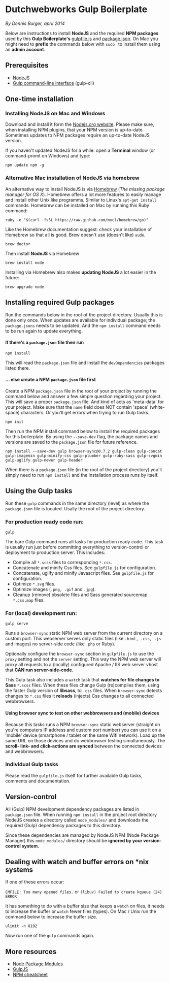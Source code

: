 # Dutchwebworks Gulp Boilerplate

*By Dennis Burger, april 2014*

Below are instructions to install **NodeJS** and the required **NPM packages** used by this **Gulp Boilerplate's** [gulpfile.js](https://gist.github.com/dutchwebworks/10528804#file-gulpfile-js) and [package.json](https://gist.github.com/dutchwebworks/10528804#file-package-json). On Mac you might need to **prefix** the commands below with `sudo ` to install them using an **admin account**.

## Prerequisites

* [NodeJS](http://nodejs.org)
* [Gulp command-line interface](http://gulpjs.com/getting-started) (gulp-cli) 

## One-time installation

### Installing NodeJS on Mac and Windows

Download and install it form the [Nodejs.org website](http://nodejs.org). Please make sure, when installing NPM plugins, that your NPM version is up-to-date. Sometimes updates to NPM packages require an up-to-date NodeJS version.

If you haven't updated NodeJS for a while: open a **Terminal** window (or command-promt on Windows) and type:

	npm update npm -g

### Alternative Mac installation of NodeJS via homebrew

An alternative way to install NodeJS is via [Homebrew](http://brew.sh) (*The missing package manager for OS X*). Homebrew offers a lot more features to easily manage and install other Unix like programms. Similar to Linux's `apt-get install` commands. Homebrew can be installed on Mac by running this Ruby command:

	ruby -e "$(curl -fsSL https://raw.github.com/mxcl/homebrew/go)"

Like the Homebrew documentation suggest: check your installation of Homebrew so that all is good. Brew doesn't use (doesn't like) `sudo`.

	brew doctor

Then install **NodeJS** via Homebrew

	brew install node

Installing via Homebrew also makes **updating NodeJS** a lot easier in the future:

	brew upgrade node

## Installing required Gulp packages

Run the commands below in the root of the project directory. Usually this is done only once. When updates are available for individual package; the `package.jsons` needs to be updated. And the `npm install` command needs to be run again to update everything.

#### If there's a `package.json` file then run

	npm install

This will read the `package.json` file and install the `devDependencies` packages listed there.

#### ... else create a NPM `package.json` file first

Create a NPM `package.json` file in the root of your project by running the command below and answer a few simple question regarding your project. This will save a proper `package.json` file. And kind of acts as 'meta-data' for your project. Make sure that the `name` field does NOT contain 'space' (white-space) characters. Or you'll get errors when trying to run Gulp tasks.

	npm init

Then run the NPM install command below to install the required packages for this boilerplate. By using the `--save-dev` flag, the package names and versions are saved to the `package.json` file for future reference. 

	npm install --save-dev gulp browser-sync@0.7.2 gulp-clean gulp-concat gulp-imagemin gulp-minify-css gulp-plumber gulp-ruby-sass gulp-svgmin gulp-uglify gulp-newer gulp-header

When there is a `package.json` file (in the root of the project directory) you'll simply need to run `npm install` and the installation process runs by itself.

## Using the Gulp tasks

Run these `gulp` commands in the same directory (level) as where the `package.json` file is located. Usally the root of the project directory.

### For production ready code run:

	gulp

The bare Gulp command runs all tasks for production ready code. This task is usually run just before committing everything to version-control or deployment to production server. This includes:

* Compile all `*.scss` files to corresponding `*.css`.
* Concatenate and minify Css files. See `gulpfile.js` for configuration.
* Concatenate, uglify and minify Javascript files. See `gulpfile.js` for configuration.
* Optimize `*.svg` files.
* Optimize images (`.png, .gif` and `.jpg`).
* Cleanup (remove) obsolete files and Sass generated sourcemap `*.css.map` files.

### For (local) development run:

	gulp serve

Runs a `browser-sync` static NPM web server from the current directory on a custom port. This webserver serves only static files (like `.html, .css, .js` and images) no server-side code (like `.php` or Ruby).

Optionally configure the `browser-sync` section in `gulpfile.js` to use the `proxy` setting and not the `server` setting. This way the NPM web server will proxy all requests to a (locally) configured Apache / IIS web server vhost that **CAN run server-side-code**.

This Gulp task also includes a `watch` task that **watches for file changes to Sass** `*.scss` files. When these files change Gulp (re)compiles them, using the faster Gulp version of **libsass**, to `.css` files. When `browser-sync` detects changes to `*.css` files it **reloads** (injects) Css changes to all connected webbrowsers.

#### Using browser sync to test on other webbrowsers and (mobile) devices

Because this tasks runs a NPM `browser-sync` static webserver (straight on you're computers IP address and custom port number) you can use it on a 'mobile' device (smartphone / tablet on the same Wifi network). Load up the same URL on those devices and do webbrowser testing simultaneously. The **scroll- link- and click-actions are synced** between the connected devices and webbrowsers.

### Individual Gulp tasks

Please read the `gulpfile.js` itself for further available Gulp tasks, comments and documentation.

## Version-control

All (Gulp) NPM development dependency packages are listed in `package.json` file. When running `npm install` in the project root directory NodeJS creates a directory called `node_modules/` and downloads the required (Gulp) dependency packages to this directory.

Since these dependencies are managed by NodeJS NPM (Node Package Manager) this `node_modules/` directory should be **ignored by your version-control system**. 

## Dealing with watch and buffer errors on *nix systems

If one of these errors occur:

`EMFILE: Too many opened files.` or `(libuv) Failed to create kqueue (24) ERROR`

It has something to do with a buffer size that keeps a `watch` on files, it needs to increase the buffer or `watch` fewer files (types). On Mac / Unix run the command below to  increase the buffer size.

	ulimit -n 8192

Now run one of the `gulp` commands again.

## More resources

* [Node Package Modules](https://npmjs.org)
* [GulpJS](http://gulpjs.com)
* [NPM cheatsheet](http://blog.nodejitsu.com/npm-cheatsheet)